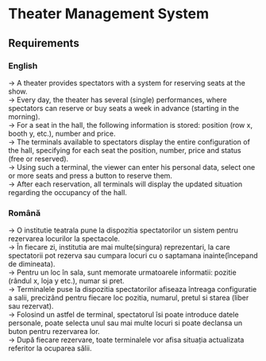 # Theater Management System 

## Requirements 
### English
-> A theater provides spectators with a system for reserving seats at the show. <br>
-> Every day, the theater has several (single) performances, where spectators can reserve or buy seats a week in advance (starting in the morning). <br>
-> For a seat in the hall, the following information is stored: position (row x, booth y, etc.), number and price. <br>
-> The terminals available to spectators display the entire configuration of the hall, specifying for each seat the position, number, price and status (free or reserved). <br>
-> Using such a terminal, the viewer can enter his personal data, select one or more seats and press a button to reserve them. <br>
-> After each reservation, all terminals will display the updated situation regarding the occupancy of the hall.<br>

### Română
-> O institutie teatrala pune la dispozitia spectatorilor un sistem pentru rezervarea locurilor la spectacole. <br>
-> În fiecare zi, institutia are mai multe(singura) reprezentari, la care spectatorii pot rezerva sau cumpara locuri cu o saptamana inainte(începand de dimineata). <br>
-> Pentru un loc în sala, sunt memorate urmatoarele informatii: pozitie (rândul x, loja y etc.), numar si pret. <br>
-> Terminalele puse la dispozitia spectatorilor afiseaza întreaga configuratie a salii, precizând pentru fiecare loc pozitia, numarul, pretul si starea (liber sau rezervat). <br>
-> Folosind un astfel de terminal, spectatorul îsi poate introduce datele personale, poate selecta unul sau mai multe locuri si poate declansa un buton pentru rezervarea lor. <br>
-> După fiecare rezervare, toate terminalele vor afisa situația actualizata referitor la ocuparea sălii.<br>

